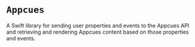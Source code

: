 # ``Appcues``

A Swift library for sending user properties and events to the Appcues API and retrieving and rendering Appcues content based on those properties and events.
